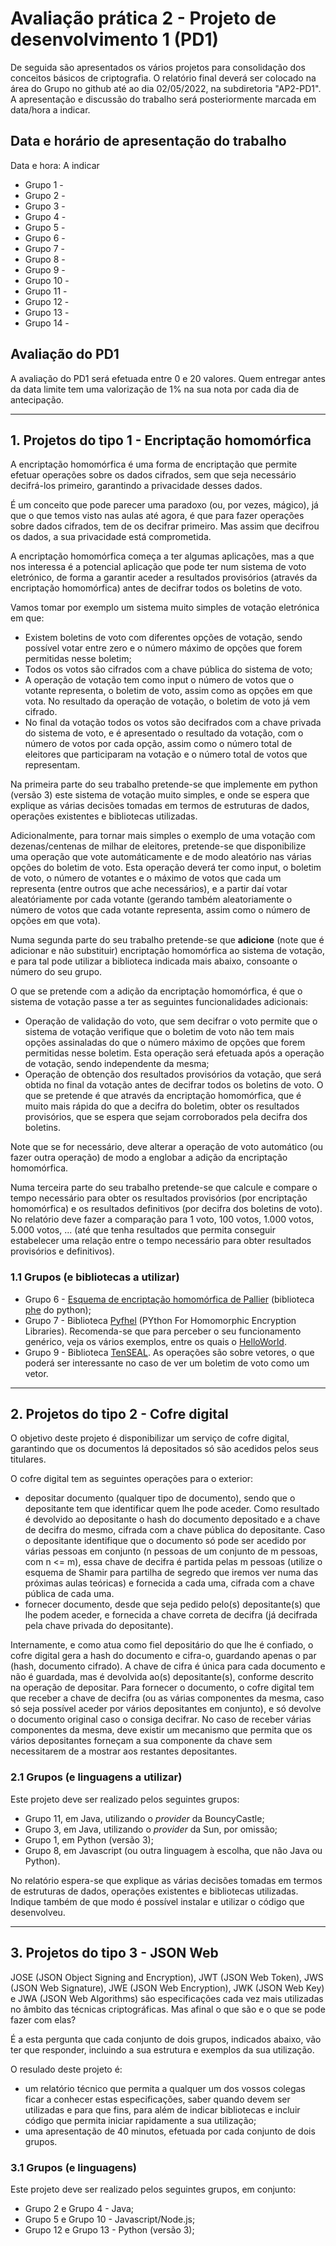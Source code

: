 # Avaliação prática 2 - Projeto de desenvolvimento 1 (PD1)


De seguida são apresentados os vários projetos para consolidação dos conceitos básicos de criptografia. O relatório final deverá ser colocado na área do Grupo no github até ao dia 02/05/2022, na subdiretoria "AP2-PD1".
A apresentação e discussão do trabalho será posteriormente marcada em data/hora a indicar.

## Data e horário de apresentação do trabalho

Data e hora: A indicar

+ Grupo 1 - 
+ Grupo 2 - 
+ Grupo 3 - 
+ Grupo 4 - 
+ Grupo 5 - 
+ Grupo 6 - 
+ Grupo 7 - 
+ Grupo 8 - 
+ Grupo 9 - 
+ Grupo 10 - 
+ Grupo 11 - 
+ Grupo 12 - 
+ Grupo 13 - 
+ Grupo 14 - 


## Avaliação do PD1

A avaliação do PD1 será efetuada entre 0 e 20 valores. Quem entregar antes da data limite tem uma valorização de 1% na sua nota por cada dia de antecipação.

----

## 1. Projetos do tipo 1 - Encriptação homomórfica

A encriptação homomórfica é uma forma de encriptação que permite efetuar operações sobre os dados cifrados, sem que seja necessário decifrá-los primeiro, garantindo a privacidade desses dados. 

É um conceito que pode parecer uma paradoxo (ou, por vezes, mágico), já que o que temos visto nas aulas até agora, é que para fazer operações sobre dados cifrados, tem de os decifrar primeiro. Mas assim que decifrou os dados, a sua privacidade está comprometida.

A encriptação homomórfica começa a ter algumas aplicações, mas a que nos interessa é a potencial aplicação que pode ter num sistema de voto eletrónico, de forma a garantir aceder a resultados provisórios (através da encriptação homomórfica) antes de decifrar todos os boletins de voto.

Vamos tomar por exemplo um sistema muito simples de votação eletrónica em que:

+ Existem boletins de voto com diferentes opções de votação, sendo possível votar entre zero e o número máximo de opções que forem permitidas nesse boletim;
+ Todos os votos são cifrados com a chave pública do sistema de voto;
+ A operação de votação tem como input o número de votos que o votante representa, o boletim de voto, assim como as opções em que vota. No resultado da operação de votação, o boletim de voto já vem cifrado.
+ No final da votação todos os votos são decifrados com a chave privada do sistema de voto, e é apresentado o resultado da votação, com o número de votos por cada opção, assim como o número total de eleitores que participaram na votação e o número total de votos que representam.

Na primeira parte do seu trabalho pretende-se que implemente em python (versão 3) este sistema de votação muito simples, e onde se espera que explique as várias decisões tomadas em termos de estruturas de dados, operações existentes e bibliotecas utilizadas.

Adicionalmente, para tornar mais simples o exemplo de uma votação com dezenas/centenas de milhar de eleitores, pretende-se que disponibilize uma operação que vote automáticamente e de modo aleatório nas várias opções do boletim de voto. Esta operação deverá ter como input, o boletim de voto, o número de votantes e o máximo de votos que cada um representa (entre outros que ache necessários), e a partir daí votar aleatóriamente por cada votante (gerando também aleatoriamente o número de votos que cada votante representa, assim como o número de opções em que vota).

Numa segunda parte do seu trabalho pretende-se que **adicione** (note que é adicionar e não substituir) encriptação homomórfica ao sistema de votação, e para tal pode utilizar a biblioteca indicada mais abaixo, consoante o número do seu grupo.

O que se pretende com a adição da encriptação homomórfica, é que o sistema de votação passe a ter as seguintes funcionalidades adicionais:

+ Operação de validação do voto, que sem decifrar o voto permite que o sistema de votação verifique que o boletim de voto não tem mais opções assinaladas do que o número máximo de opções que forem permitidas nesse boletim. Esta operação será efetuada após a operação de votação, sendo independente da mesma;
+ Operação de obtenção dos resultados provisórios da votação, que será obtida no final da votação antes de decifrar todos os boletins de voto. O que se pretende é que através da encriptação homomórfica, que é muito mais rápida do que a decifra do boletim, obter os resultados provisórios, que se espera que sejam corroborados pela decifra dos boletins.

Note que se for necessário, deve alterar a operação de voto automático (ou fazer outra operação) de modo a englobar a adição da encriptação homomórfica.

Numa terceira parte do seu trabalho pretende-se que calcule e compare o tempo necessário para obter os resultados provisórios (por encriptação homomórfica) e os resultados definitivos (por decifra dos boletins de voto). No relatório deve fazer a comparação para 1 voto, 100 votos, 1.000 votos, 5.000 votos, ... (até que tenha resultados que permita conseguir estabelecer uma relação entre o tempo necessário para obter resultados provisórios e definitivos).

### 1.1 Grupos (e bibliotecas a utilizar)

+ Grupo 6 - [Esquema de encriptação homomórfica de Pallier](https://en.wikipedia.org/wiki/Paillier_cryptosystem) (biblioteca [phe](https://coderzcolumn.com/tutorials/python/paillier-homomorphic-encryption-phe) do python);
+ Grupo 7 - Biblioteca [Pyfhel](https://github.com/ibarrond/Pyfhel) (PYthon For Homomorphic Encryption Libraries). Recomenda-se que para perceber o seu funcionamento genérico, veja os vários exemplos, entre os quais o [HelloWorld](https://github.com/ibarrond/Pyfhel/blob/master/examples/Demo_HelloWorld.py).
+ Grupo 9 - Biblioteca [TenSEAL](https://github.com/OpenMined/TenSEAL). As operações são sobre vetores, o que poderá ser interessante no caso de ver um boletim de voto como um vetor.

-----

## 2. Projetos do tipo 2 - Cofre digital

O objetivo deste projeto é disponibilizar um serviço de cofre digital, garantindo que os documentos lá depositados só são acedidos pelos seus titulares.

O cofre digital tem as seguintes operações para o exterior:

+ depositar documento (qualquer tipo de documento), sendo que o depositante tem que identificar quem lhe pode aceder. Como resultado é devolvido ao depositante o hash do documento depositado e a chave de decifra do mesmo, cifrada com a chave pública do depositante. Caso o depositante identifique que o documento só pode ser acedido por várias pessoas em conjunto (n pessoas de um conjunto de m pessoas, com n <= m), essa chave de decifra é partida pelas m pessoas (utilize o esquema de Shamir para partilha de segredo que iremos ver numa das próximas aulas teóricas) e fornecida a cada uma, cifrada com a chave pública de cada uma.
+ fornecer documento, desde que seja pedido pelo(s) depositante(s) que lhe podem aceder, e fornecida a chave correta de decifra (já decifrada pela chave privada do depositante).

Internamente, e como atua como fiel depositário do que lhe é confiado, o cofre digital gera a hash do documento e cifra-o, guardando apenas o par (hash, documento cifrado). A chave de cifra é única para cada documento e não é guardada, mas é devolvida ao(s) depositante(s), conforme descrito na operação de depositar.
Para fornecer o documento, o cofre digital tem que receber a chave de decifra (ou as várias componentes da mesma, caso só seja possível aceder por vários depositantes em conjunto), e só devolve o documento original caso o consiga decifrar. No caso de receber várias componentes da mesma, deve existir um mecanismo que permita que os vários depositantes forneçam a sua componente da chave sem necessitarem de a mostrar aos restantes depositantes.

### 2.1 Grupos (e linguagens a utilizar)

Este projeto deve ser realizado pelos seguintes grupos:

+ Grupo 11, em Java, utilizando o _provider_ da BouncyCastle;
+ Grupo 3, em Java, utilizando o _provider_ da Sun, por omissão;
+ Grupo 1, em Python (versão 3);
+ Grupo 8, em Javascript (ou outra linguagem à escolha, que não Java ou Python).

No relatório espera-se que explique as várias decisões tomadas em termos de estruturas de dados, operações existentes e bibliotecas utilizadas. Indique também de que modo é possível instalar e utilizar o código que desenvolveu.



-----

## 3. Projetos do tipo 3 - JSON Web

JOSE (JSON Object Signing and Encryption), JWT (JSON Web Token), JWS (JSON Web Signature), JWE (JSON Web Encryption), JWK (JSON Web Key) e JWA (JSON Web Algorithms) são especificações cada vez mais utilizadas no âmbito das técnicas criptográficas. Mas afinal o que são e o que se pode fazer com elas?

É a esta pergunta que cada conjunto de dois grupos, indicados abaixo, vão ter que responder, incluindo a sua estrutura e exemplos da sua utilização. 

O resulado deste projeto é:

+ um relatório técnico que permita a qualquer um dos vossos colegas ficar a conhecer estas especificações, saber quando devem ser utilizadas e para que fins, para além de indicar bibliotecas e incluir código que permita iniciar rapidamente a sua utilização;
+ uma apresentação de 40 minutos, efetuada por cada conjunto de dois grupos.

### 3.1 Grupos (e linguagens)

Este projeto deve ser realizado pelos seguintes grupos, em conjunto:

+ Grupo 2 e Grupo 4 - Java;
+ Grupo 5 e Grupo 10 - Javascript/Node.js;
+ Grupo 12 e Grupo 13 - Python (versão 3);
 
